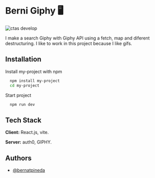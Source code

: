 
# Berni Giphy 🖥️

![ctas develop](https://user-images.githubusercontent.com/110461673/217766319-dd37a679-ec63-4525-b956-3672b9a758ed.gif)


I make a search Giphy with Giphy API using a fetch, map and diferent destructuring. I like to work in this project because I like gifs.




## Installation

Install my-project with npm

```bash
  npm install my-project
  cd my-project
```
Start project

```bash
  npm run dev
```


    
## Tech Stack

**Client:** React.js, vite.

**Server:** auth0, GIPHY.


## Authors

- [@bernatpineda](https://github.com/bernatpineda)
